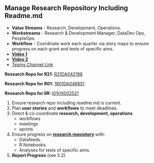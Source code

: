 ## Manage Research Repository Including Readme.md

- **Value Streams** - Research, Development, Operations.
- **Workstreams** - Research & Development Manager, DataDev Ops, PeopleOps.
- **Workflow** - Coordinate work each quarter via story maps to ensure progress on each grant and tests of specific aims.
- [**Video 1**](https://dvagov.sharepoint.com/sites/teampsd_vha/Shared%20Documents/training_workgroup/Recordings/5.1%20Manage%20Research%20Repository%20including%20Readme.md-20220601_144709-Meeting%20Recording.mp4?web=1)
- [**Video 2**](https://dvagov.sharepoint.com/sites/teampsd_vha/_layouts/15/stream.aspx?id=%2Fsites%2Fteampsd%5Fvha%2FShared%20Documents%2Ftraining%5Fworkgroup%2FRecordings%2F5%2E1%20Manage%20Research%20Repository%20including%20Readme%2Emd%2D20220601%5F144709%2DMeeting%20Recording%2Emp4&referrer=Teams%2ETEAMS%2DWEB&referrerScenario=teamsSdk%2DopenFilePreview)
- [Teams Channel Link](https://teams.microsoft.com/l/message/19:b53cd5f1ece145409afbd3b42a666f20@thread.skype/1654109839393?tenantId=e95f1b23-abaf-45ee-821d-b7ab251ab3bf&groupId=1db500d5-0d01-4254-af42-ad3f78bafacd&parentMessageId=1654109839393&teamName=teampsd_vha&channelName=hq_workflow&createdTime=1654109839393)

**Research Repo for R21:** [R21DA042198](https://github.com/lzim/research/blob/master/r21/README.md)

**Research Repo for R01:** [1R01DA046651](https://github.com/lzim/research/blob/master/r01/README.md)

**Research Repo for IIR:** [I01HX002521](https://github.com/lzim/research/blob/master/iir/README.md)

1. Ensure research repo including readme.md is current.
2. Plan **user stories** and **workflows** to meet deadlines.
3. Direct & co-coordinate **research, development, operations**
   - workflows
   - meetings
   - sprints
5. Ensure progress on [**research repository**](https://mtl.how/research) with:
   - Datafeeds.
   - R Notebooks.
   - Analyses for tests of specific aims.
7. **Report Progress** (see 5.2). 

